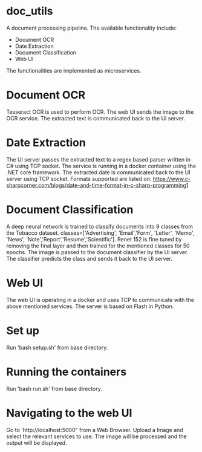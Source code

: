 # doc_utils

A document processing pipeline. The available functionality include:
* Document OCR
* Date Extraction
* Document Classification
* Web UI

The functionalities are implemented as microservices.
# Document OCR
Tesseract OCR is used to perform OCR. The web UI sends the image to the OCR service.
The extracted text is communicated back to the UI server.

# Date Extraction 
The UI server passes the extracted text to a regex based parser written in C# using TCP socket. 
The service is running in a docker container using the .NET core framework.
The extracted date is communicated back to the UI server using TCP socket.
Formats supported are listed on: https://www.c-sharpcorner.com/blogs/date-and-time-format-in-c-sharp-programming1

# Document Classification
A deep neural network is trained to classify documents into 9 classes from the Tobacco dataset. 
classes=['Advertising', 'Email','Form', 'Letter', 'Memo', 'News', 'Note','Report','Resume','Scientific'].
Renet 152 is fine tuned by removing the final layer and then trained for the mentioned classes for 50 epochs.
The image is passed to the document classifier by the UI server. 
The classifier predicts the class and sends it back to the UI server.

# Web UI
The web UI is operating in a docker and uses TCP to communicate with the above mentioned services. 
The server is based on Flash in Python.

# Set up
Run 'bash setup.sh' from base directory.

# Running the containers
Run 'bash run.sh' from base directory.

# Navigating to the web UI
Go to 'http://localhost:5000" from a Web Browser.
Upload a Image and select the relevant services to use.
The image will be processed and the output will be displayed.
